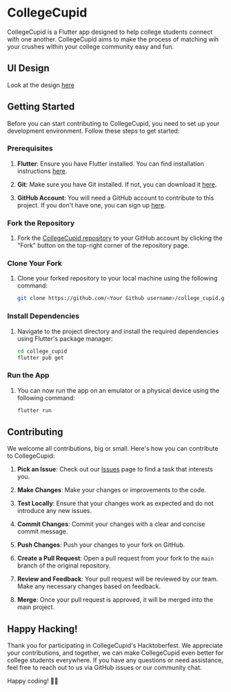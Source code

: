 # CollegeCupid

CollegeCupid is a Flutter app designed to help college students connect with one another. CollegeCupid aims to make the process of matching wih your crushes within your college community easy and fun.

## UI Design

Look at the design [here](https://www.figma.com/file/UflmkdmzL9LVwFgbfdlJaa/CampusCupid---SWC-IITG?type=design&node-id=4-1476&mode=design&t=ABmiAo6g0caTFR8y-0)

## Getting Started

Before you can start contributing to CollegeCupid, you need to set up your development environment. Follow these steps to get started:

### Prerequisites

1. **Flutter**: Ensure you have Flutter installed. You can find installation instructions [here](https://flutter.dev/docs/get-started/install).

2. **Git**: Make sure you have Git installed. If not, you can download it [here](https://git-scm.com/downloads).

3. **GitHub Account**: You will need a GitHub account to contribute to this project. If you don't have one, you can sign up [here](https://github.com/join).

### Fork the Repository

1. Fork the [CollegeCupid repository](https://github.com/swciitg/college_cupid) to your GitHub account by clicking the "Fork" button on the top-right corner of the repository page.

### Clone Your Fork

1. Clone your forked repository to your local machine using the following command:

   ```bash
   git clone https://github.com/<Your Github username>/college_cupid.git
   ```

### Install Dependencies

1. Navigate to the project directory and install the required dependencies using Flutter's package manager:

   ```bash
   cd college_cupid
   flutter pub get
   ```

### Run the App

1. You can now run the app on an emulator or a physical device using the following command:

   ```bash
   flutter run
   ```

## Contributing

We welcome all contributions, big or small. Here's how you can contribute to CollegeCupid:

1. **Pick an Issue**: Check out our [Issues](https://github.com/swciitg/college_cupid/issues) page to find a task that interests you. 

3. **Make Changes**: Make your changes or improvements to the code.

4. **Test Locally**: Ensure that your changes work as expected and do not introduce any new issues.

5. **Commit Changes**: Commit your changes with a clear and concise commit message.

6. **Push Changes**: Push your changes to your fork on GitHub.

7. **Create a Pull Request**: Open a pull request from your fork to the `main` branch of the original repository.

8. **Review and Feedback**: Your pull request will be reviewed by our team. Make any necessary changes based on feedback.

9. **Merge**: Once your pull request is approved, it will be merged into the main project.

## Happy Hacking!

Thank you for participating in CollegeCupid's Hacktoberfest. We appreciate your contributions, and together, we can make CollegeCupid even better for college students everywhere. If you have any questions or need assistance, feel free to reach out to us via GitHub issues or our community chat.

Happy coding! 🚀🎉
